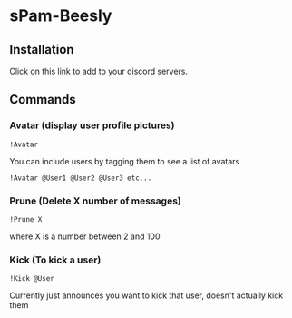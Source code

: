 # sPam-Beesly

## Installation
Click on [this link](https://discordapp.com/oauth2/authorize?client_id=483734415940386836&scope=bot&permissions=8) to add to your discord servers.

## Commands
### Avatar (display user profile pictures)
```
!Avatar 
```
You can include users by tagging them to see a list of avatars
```
!Avatar @User1 @User2 @User3 etc...
```
### Prune (Delete X number of messages)
```
!Prune X
```
where X is a number between 2 and 100
### Kick (To kick a user)
```
!Kick @User
```
Currently just announces you want to kick that user, doesn't actually kick them

